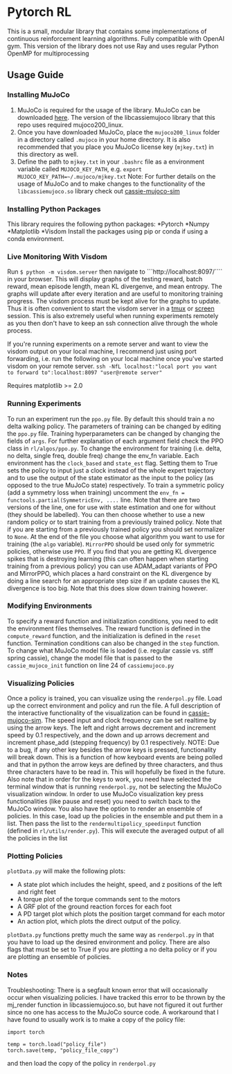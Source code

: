 # Pytorch RL

This is a small, modular library that contains some implementations of continuous reinforcement learning algorithms. Fully compatible with OpenAI gym. This version of the library does not use Ray and uses regular Python OpenMP for multiprocessing

## Usage Guide

### Installing MuJoCo
1. MuJoCo is required for the usage of the library. MuJoCo can be downloaded [here](https://www.roboti.us/index.html). The version of the libcassiemujoco library that this repo uses required mujoco200_linux.
2. Once you have downloaded MuJoCo, place the `mujoco200_linux` folder in a directory called `.mujoco` in your home directory. It is also recommended that you place you MuJoCo license key (`mjkey.txt`) in this directory as well. 
3. Define the path to `mjkey.txt` in your `.bashrc` file as a environment variable called `MUJOCO_KEY_PATH`, e.g. `export MUJOCO_KEY_PATH=~/.mujoco/mjkey.txt`
Note: For further details on the usage of MuJoCo and to make changes to the functionality of the `libcassiemujoco.so` library check out [cassie-mujoco-sim](https://github.com/osudrl/cassie-mujoco-sim/tree/mujoco200)

### Installing Python Packages
This library requires the following python packages:
*Pytorch
*Numpy
*Matplotlib
*Visdom
Install the packages using pip or conda if using a conda environment.


### Live Monitoring With Visdom
Run ```$ python -m visdom.server``` then navigate to ```http://localhost:8097/```` in your browser. This will display graphs of the testing reward, batch reward, mean episode length, mean KL divergenve, and mean entropy. The graphs will update after every iteration and are useful to monitoring training progress.
The visdom process must be kept alive for the graphs to update. Thus it is often convenient to start the visdom server in a [tmux](https://hackernoon.com/a-gentle-introduction-to-tmux-8d784c404340) or [screen](https://help.ubuntu.com/community/Screen) session. This is also extremely useful when running experiments remotely as you then don't have to keep an ssh connection alive through the whole process.

If you're running experiments on a remote server and want to view the visdom output on your local machine, I recommend just using port forwarding, i.e. run the following on your local machine once you've started visdom on your remote server.
`ssh -NfL localhost:"local port you want to forward to":localhost:8097 "user@remote server"`

Requires matplotlib >= 2.0

### Running Experiments
To run an experiment run the `ppo.py` file. By default this should train a no delta walking policy. The parameters of training can be changed by editing the `ppo.py` file. Training hyperparameters can be changed by changing the fields of `args`. For further explanation of each argument field check the PPO class in `rl/algos/ppo.py`. To change the environment for training (i.e. delta, no delta, single freq, double freq) change the env_fn variable. Each environment has the `clock_based` and `state_est` flag. Setting them to True sets the policy to input just a clock instead of the whole expert trajectory and to use the output of the state estimator as the input to the policy (as opposed to the true MuJoCo state) respectively. 
To train a symmetric policy (add a symmetry loss when training) uncomment the `env_fn = functools.partial(SymmetricEnv, ....` line. Note that there are two versions of the line, one for use with state estimation and one for without (they should be labelled). 
You can then choose whether to use a new random policy or to start training from a previously trained policy. Note that if you are starting from a previously trained policy you should set normalizer to `None`.
At the end of the file you choose what algorithm you want to use for training (the `algo` variable). `MirrorPPO` should be used only for symmetric policies, otherwise use `PPO`. If you find that you are getting KL divergence spikes that is destroying learning (this can often happen when starting training from a previous policy) you can use ADAM_adapt variants of PPO and MirrorPPO, which places a hard constraint on the KL divergence by doing a line search for an appropriate step size if an update causes the KL divergence is too big. Note that this does slow down training however. 

### Modifying Environments
To specify a reward function and initialization conditions, you need to edit the environment files themselves. The reward function is defined in the `compute_reward` function, and the initialization is defined in the `reset` function. Termination conditions can also be changed in the `step` function. 
To change what MuJoCo model file is loaded (i.e. regular cassie vs. stiff spring cassie), change the model file that is passed to the `cassie_mujoco_init` function on line 24 of `cassiemujoco.py`

### Visualizing Policies
Once a policy is trained, you can visualize using the `renderpol.py` file. Load up the correct environment and policy and run the file. A full description of the interactive functionality of the visualization can be found in [cassie-mujoco-sim](https://github.com/osudrl/cassie-mujoco-sim/tree/mujoco200). The speed input and clock frequency can be set realtime by using the arrow keys. The left and right arrows decrement and increment speed by 0.1 respectively, and the down and up arrows decrement and increment phase_add (stepping frequency) by 0.1 respectively. NOTE: Due to a bug, if any other key besides the arrow keys is pressed, functionality will break down. This is a function of how keyboard events are being polled and that in python the arrow keys are defined by three characters, and thus three characters have to be read in. This will hopefully be fixed in the future. Also note that in order for the keys to work, you need have selected the terminal window that is running `renderpol.py`, not be selecting the MuJoCo visualization window. In order to use MuJoCo visualization key press functionalities (like pause and reset) you need to switch back to the MuJoCo window.
You also have the option to render an ensemble of policies. In this case, load up the policies in the ensemble and put them in a list. Then pass the list to the `rendermultipolicy_speedinput` function (defined in `rl/utils/render.py`). This will execute the averaged output of all the policies in the list

### Plotting Policies
`plotData.py` will make the following plots:
* A state plot which includes the height, speed, and z positions of the left and right feet
* A torque plot of the torque commands sent to the motors
* A GRF plot of the ground reaction forces for each foot
* A PD target plot which plots the position target command for each motor
* An action plot, which plots the direct output of the policy.

`plotData.py` functions pretty much the same way as `renderpol.py` in that you have to load up the desired environment and policy. There are also flags that must be set to True if you are plotting a no delta policy or if you are plotting an ensemble of policies. 


### Notes

Troubleshooting: There is a segfault known error that will occasionally occur when visualizing policies. I have tracked this error to be thrown by the mj_render function in libcassiemujoco.so, but have not figured it out further since no one has access to the MuJoCo source code. A workaround that I have found to usually work is to make a copy of the policy file:
```
import torch

temp = torch.load("policy_file")
torch.save(temp, "policy_file_copy")
```
and then load the copy of the policy in `renderpol.py`